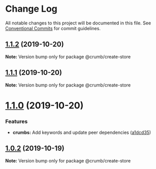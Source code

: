# Change Log

All notable changes to this project will be documented in this file.
See [Conventional Commits](https://conventionalcommits.org) for commit guidelines.

## [1.1.2](https://github.com/mskelton/crumbs/compare/@crumb/create-store@1.1.1...@crumb/create-store@1.1.2) (2019-10-20)

**Note:** Version bump only for package @crumb/create-store





## [1.1.1](https://github.com/mskelton/crumbs/compare/@crumb/create-store@1.1.0...@crumb/create-store@1.1.1) (2019-10-20)

**Note:** Version bump only for package @crumb/create-store





# [1.1.0](https://github.com/mskelton/crumbs/compare/@crumb/create-store@1.0.2...@crumb/create-store@1.1.0) (2019-10-20)

### Features

- **crumbs:** Add keywords and update peer dependencies ([a1dcd35](https://github.com/mskelton/crumbs/commit/a1dcd350a929b4ccd0a9b7e256bebd1204cc21ea))

## [1.0.2](https://github.com/mskelton/crumbs/compare/@crumb/create-store@1.0.1...@crumb/create-store@1.0.2) (2019-10-19)

**Note:** Version bump only for package @crumb/create-store
